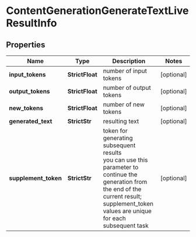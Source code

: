 # ContentGenerationGenerateTextLiveResultInfo


## Properties

| Name | Type | Description | Notes |
|------------ | ------------- | ------------- | -------------|
**input_tokens** | **StrictFloat** | number of input tokens |[optional]|
**output_tokens** | **StrictFloat** | number of output tokens |[optional]|
**new_tokens** | **StrictFloat** | number of new tokens |[optional]|
**generated_text** | **StrictStr** | resulting text |[optional]|
**supplement_token** | **StrictStr** | token for generating subsequent results<br>you can use this parameter to continue the generation from the end of the current result;<br>supplement_token values are unique for each subsequent task |[optional]|
